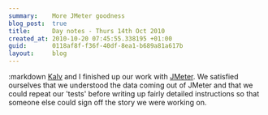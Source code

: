```yaml
---
summary:    More JMeter goodness
blog_post:  true
title:      Day notes - Thurs 14th Oct 2010
created_at: 2010-10-20 07:45:55.338195 +01:00
guid:       0118af8f-f36f-40df-8ea1-b689a81a617b
layout:     blog
---
```

:markdown
  [Kalv](http://kalv.co.uk/) and I finished up our work with [JMeter](http://jakarta.apache.org/jmeter/).  We satisfied ourselves that we understood the data coming out of JMeter and that we could repeat our 'tests' before writing up fairly detailed instructions so that someone else could sign off the story we were working on.
